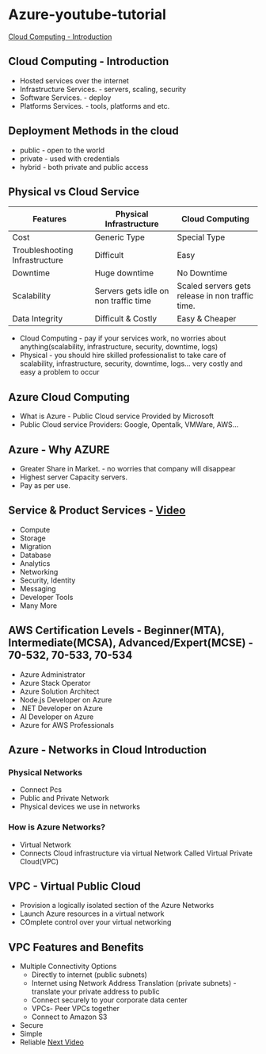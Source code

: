 # Azure-youtube-tutorial

[Cloud Computing - Introduction](https://www.youtube.com/watch?v=q3N0So7WqNY&list=PLWPirh4EWFpF85G87sm-r-za5ku4cI-u-)

## Cloud Computing - Introduction

- Hosted services over the internet
- Infrastructure Services. - servers, scaling, security
- Software Services. - deploy
- Platforms Services. - tools, platforms and etc.

## Deployment Methods in the cloud

- public - open to the world
- private - used with credentials
- hybrid - both private and public access

## Physical vs Cloud Service

| Features                       | Physical Infrastructure               | Cloud Computing                                  |
| ------------------------------ | ------------------------------------- | ------------------------------------------------ |
| Cost                           | Generic Type                          | Special Type                                     |
| Troubleshooting Infrastructure | Difficult                             | Easy                                             |
| Downtime                       | Huge downtime                         | No Downtime                                      |
| Scalability                    | Servers gets idle on non traffic time | Scaled servers gets release in non traffic time. |
| Data Integrity                 | Difficult & Costly                    | Easy & Cheaper                                   |

- Cloud Computing - pay if your services work, no worries about anything(scalability, infrastructure, security, downtime, logs)
- Physical - you should hire skilled professionalist to take care of scalability, infrastructure, security, downtime, logs... very costly and easy a problem to occur

## Azure Cloud Computing

- What is Azure - Public Cloud service Provided by Microsoft
- Public Cloud service Providers: Google, Opentalk, VMWare, AWS...

## Azure - Why AZURE

- Greater Share in Market. - no worries that company will disappear
- Highest server Capacity servers.
- Pay as per use.

## Service & Product Services - [Video](https://www.youtube.com/watch?v=xDBMBtXGogA&list=PLWPirh4EWFpF85G87sm-r-za5ku4cI-u-&index=6)

- Compute
- Storage
- Migration
- Database
- Analytics
- Networking
- Security, Identity
- Messaging
- Developer Tools
- Many More

## AWS Certification Levels - Beginner(MTA), Intermediate(MCSA), Advanced/Expert(MCSE) - 70-532, 70-533, 70-534

- Azure Administrator
- Azure Stack Operator
- Azure Solution Architect
- Node.js Developer on Azure
- .NET Developer on Azure
- AI Developer on Azure
- Azure for AWS Professionals

## Azure - Networks in Cloud Introduction

### Physical Networks

- Connect Pcs
- Public and Private Network
- Physical devices we use in networks

### How is Azure Networks?

- Virtual Network
- Connects Cloud infrastructure via virtual Network Called Virtual Private Cloud(VPC)

## VPC - Virtual Public Cloud

- Provision a logically isolated section of the Azure Networks
- Launch Azure resources in a virtual network
- COmplete control over your virtual networking

## VPC Features and Benefits

- Multiple Connectivity Options
  - Directly to internet (public subnets)
  - Internet using Network Address Translation (private subnets) - translate your private address to public
  - Connect securely to your corporate data center
  - VPCs- Peer VPCs together
  - Connect to Amazon S3
- Secure
- Simple
- Reliable
  [Next Video](https://www.youtube.com/watch?v=JY-gfY3GpeM&list=PLWPirh4EWFpF85G87sm-r-za5ku4cI-u-&index=11)
